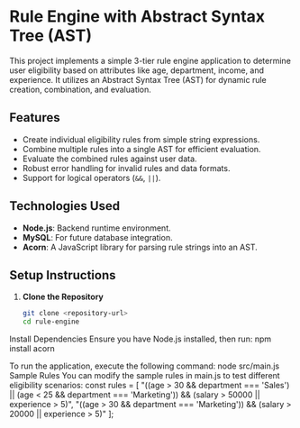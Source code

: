 # Rule Engine with Abstract Syntax Tree (AST)

This project implements a simple 3-tier rule engine application to determine user eligibility based on attributes like age, department, income, and experience. It utilizes an Abstract Syntax Tree (AST) for dynamic rule creation, combination, and evaluation.

## Features
- Create individual eligibility rules from simple string expressions.
- Combine multiple rules into a single AST for efficient evaluation.
- Evaluate the combined rules against user data.
- Robust error handling for invalid rules and data formats.
- Support for logical operators (`&&`, `||`).

## Technologies Used
- **Node.js**: Backend runtime environment.
- **MySQL**: For future database integration.
- **Acorn**: A JavaScript library for parsing rule strings into an AST.

## Setup Instructions

1. **Clone the Repository**
   ```bash
   git clone <repository-url>
   cd rule-engine
Install Dependencies Ensure you have Node.js installed, then run:
npm install acorn

To run the application, execute the following command:
node src/main.js
Sample Rules
You can modify the sample rules in main.js to test different eligibility scenarios:
const rules = [
  "((age > 30 && department === 'Sales') || (age < 25 && department === 'Marketing')) && (salary > 50000 || experience > 5)",
  "((age > 30 && department === 'Marketing')) && (salary > 20000 || experience > 5)"
];
